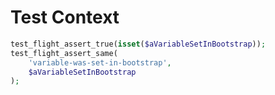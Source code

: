 Test Context
============

```php
test_flight_assert_true(isset($aVariableSetInBootstrap));
test_flight_assert_same(
	'variable-was-set-in-bootstrap',
	$aVariableSetInBootstrap
);
```
